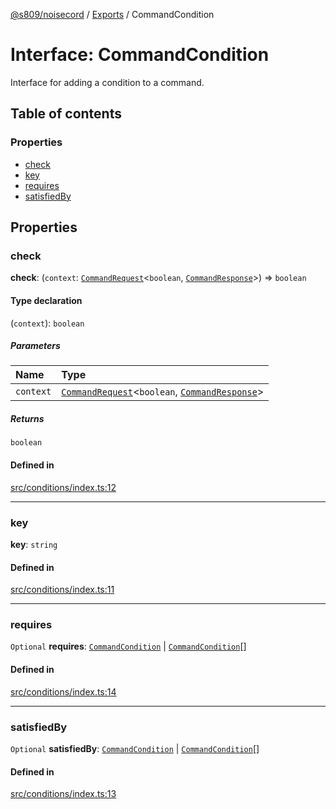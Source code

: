 [@s809/noisecord](../README.md) / [Exports](../modules.md) / CommandCondition

# Interface: CommandCondition

Interface for adding a condition to a command.

## Table of contents

### Properties

- [check](CommandCondition.md#check)
- [key](CommandCondition.md#key)
- [requires](CommandCondition.md#requires)
- [satisfiedBy](CommandCondition.md#satisfiedby)

## Properties

### check

 **check**: (`context`: [`CommandRequest`](../classes/CommandRequest.md)<`boolean`, [`CommandResponse`](../classes/CommandResponse.md)\>) => `boolean`

#### Type declaration

(`context`): `boolean`

##### Parameters

| Name | Type |
| :------ | :------ |
| `context` | [`CommandRequest`](../classes/CommandRequest.md)<`boolean`, [`CommandResponse`](../classes/CommandResponse.md)\> |

##### Returns

`boolean`

#### Defined in

[src/conditions/index.ts:12](https://github.com/s809/noisecord/blob/37daa76/src/conditions/index.ts#L12)

___

### key

 **key**: `string`

#### Defined in

[src/conditions/index.ts:11](https://github.com/s809/noisecord/blob/37daa76/src/conditions/index.ts#L11)

___

### requires

 `Optional` **requires**: [`CommandCondition`](CommandCondition.md) \| [`CommandCondition`](CommandCondition.md)[]

#### Defined in

[src/conditions/index.ts:14](https://github.com/s809/noisecord/blob/37daa76/src/conditions/index.ts#L14)

___

### satisfiedBy

 `Optional` **satisfiedBy**: [`CommandCondition`](CommandCondition.md) \| [`CommandCondition`](CommandCondition.md)[]

#### Defined in

[src/conditions/index.ts:13](https://github.com/s809/noisecord/blob/37daa76/src/conditions/index.ts#L13)
